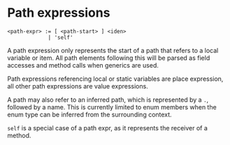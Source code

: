 # Path expressions
```
<path-expr> := [ <path-start> ] <iden>
             | 'self'
```

A path expression only represents the start of a path that refers to a local variable or item.
All path elements following this will be parsed as field accesses and method calls when generics are used.

Path expressions referencing local or static variables are place expression, all other path expressions are value expressions.

A path may also refer to an inferred path, which is represented by a `.`, followed by a name.
This is currently limited to enum members when the enum type can be inferred from the surrounding context.

`self` is a special case of a path expr, as it represents the receiver of a method.
